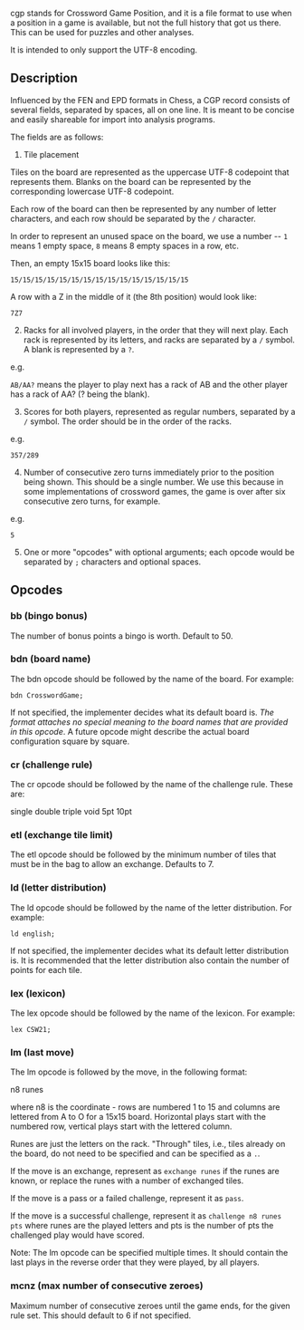 cgp stands for Crossword Game Position, and it is a file format to use when a position in a game is available, but not the full history that got us there. This can be used for puzzles and other analyses.

It is intended to only support the UTF-8 encoding.

## Description
Influenced by the FEN and EPD formats in Chess, a CGP record consists of several fields, separated by spaces, all on one line. It is meant to be concise and easily shareable for import into analysis programs.

The fields are as follows:

1. Tile placement

Tiles on the board are represented as the uppercase UTF-8 codepoint that represents them. Blanks on the board can be represented by the corresponding lowercase UTF-8 codepoint.

Each row of the board can then be represented by any number of letter characters, and each row should be separated by the `/` character.

In order to represent an unused space on the board, we use a number -- `1` means 1 empty space, `8` means 8 empty spaces in a row, etc.

Then, an empty 15x15 board looks like this:

`15/15/15/15/15/15/15/15/15/15/15/15/15/15/15`

A row with a Z in the middle of it (the 8th position) would look like:

`7Z7`

2. Racks for all involved players, in the order that they will next play. Each rack is represented by its letters, and racks are separated by a `/` symbol. A blank is represented by a `?`.

e.g.

`AB/AA?`  means the player to play next has a rack of AB and the other player has a rack of AA? (? being the blank).

3. Scores for both players, represented as regular numbers, separated by a `/` symbol. The order should be in the order of the racks.

e.g.

`357/289`

4. Number of consecutive zero turns immediately prior to the position being shown. This should be a single number. We use this because in some implementations of crossword games, the game is over after six consecutive zero turns, for example.

e.g.

`5`

5. One or more "opcodes" with optional arguments; each opcode would be separated by `;` characters and optional spaces. 

## Opcodes

### bb (bingo bonus)

The number of bonus points a bingo is worth. Default to 50.

### bdn (board name)

The bdn opcode should be followed by the name of the board. For example:

`bdn CrosswordGame;`

If not specified, the implementer decides what its default board is. *The format attaches no special meaning to the board names that are provided in this opcode*. A future opcode might describe the actual board configuration square by square.

### cr (challenge rule)

The cr opcode should be followed by the name of the challenge rule. These are:

single double triple void 5pt 10pt

### etl (exchange tile limit)

The etl opcode should be followed by the minimum number of tiles that must be in the bag to allow an exchange. Defaults to 7.

### ld (letter distribution)

The ld opcode should be followed by the name of the letter distribution. For example:

`ld english;`

If not specified, the implementer decides what its default letter distribution is. It is recommended that the letter distribution also contain the number of points for each tile.

### lex (lexicon)

The lex opcode should be followed by the name of the lexicon. For example:

`lex CSW21;`

### lm (last move)

The lm opcode is followed by the move, in the following format:

n8 runes

where n8 is the coordinate - rows are numbered 1 to 15 and columns are lettered from A to O for a 15x15 board. Horizontal plays start with the numbered row, vertical plays start with the lettered column.

Runes are just the letters on the rack. "Through" tiles, i.e., tiles already on the board, do not need to be specified and can be specified as a `.`.

If the move is an exchange, represent as `exchange runes` if the runes are known, or replace the runes with a number of exchanged tiles.

If the move is a pass or a failed challenge, represent it as `pass`.

If the move is a successful challenge, represent it as `challenge n8 runes pts` where runes are the played letters and pts is the number of pts the challenged play would have scored.

Note: The lm opcode can be specified multiple times. It should contain the last plays in the reverse order that they were played, by all players.

### mcnz (max number of consecutive zeroes)

Maximum number of consecutive zeroes until the game ends, for the given rule set. This should default to 6 if not specified.



